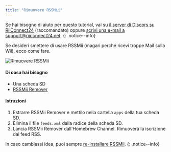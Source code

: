 ```yaml
---
title: "Rimuovere RSSMii"
---
```


Se hai bisogno di aiuto per questo tutorial, vai su [il server di Discors su RiiConnect24](https://discord.gg/b4Y7jfD) (raccomandato) oppure [scrivi una e-mail a support@riiconnect24.net](mailto:support@riiconnect24.net).
{: .notice--info}

Se desideri smettere di usare RSSMii (magari perché ricevi troppe Mail sulla Wii), ecco come fare.

![Rimuovere RSSMii](/images/rssmii-remove.png)

#### Di cosa hai bisogno

* Una scheda SD
* [RSSMii Remover](https://hbb1.oscwii.org/hbb/rssmii-remover/rssmii-remover.zip)

#### Istruzioni

1. Estrarre RSSMii Remover e mettilo nella cartella `apps` della tua scheda SD.
2. Elimina il file `feeds.xml` dalla radice della scheda SD.
3. Lancia RSSMii Remover dall'Homebrew Channel. Rimuoverà la iscrizione dai feed RSS.

In caso cambiassi idea, puoi sempre [re-installare RSSMii](rssmii).
{: .notice--info}

